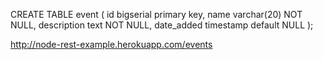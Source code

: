 CREATE TABLE event (
    id bigserial primary key,
    name varchar(20) NOT NULL,
    description text NOT NULL,
    date_added timestamp default NULL
);

http://node-rest-example.herokuapp.com/events
